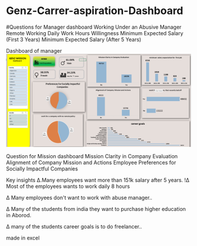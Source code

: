 


# Genz-Carrer-aspiration-Dashboard
#Questions for Manager dashboard
Working Under an Abusive Manager
Remote Working
Daily Work Hours Willingness
Minimum Expected Salary (First 3 Years)
Minimum Expected Salary (After 5 Years)

Dashboard of manager 
 ![Alt text](manger.png)


Question for Mission dashboard
Mission Clarity in Company Evaluation
Alignment of Company Mission and Actions
Employee Preferences for Socially Impactful Companies


Key insights
∆.Many employees want more than 151k salary after 5 years.
!∆ Most of the employees wants to work daily 8 hours

∆ Many employees don't want to work with abuse manager..

∆ Many of the students from india they want to purchase higher education in Aborod.

∆ many of the students career goals is to do freelancer..

made in excel
